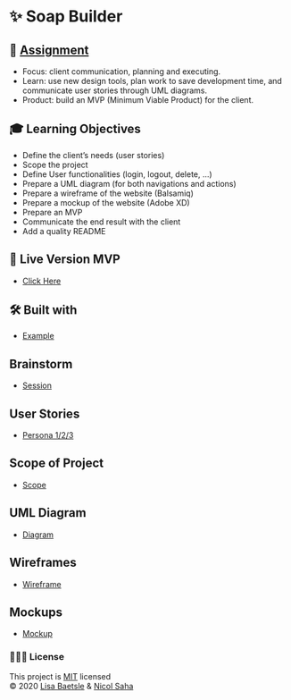 # ✨ Soap Builder

## 📓 [Assignment](https://github.com/becodeorg/gnt-yu-3-21/tree/master/3.The-Mountain/9.Final-Project)
- Focus: client communication, planning and executing. 
- Learn: use new design tools, plan work to save development time, and communicate user stories through UML diagrams. 
- Product: build an MVP (Minimum Viable Product) for the client.

## 🎓 Learning Objectives
- Define the client’s needs (user stories)
- Scope the project
- Define User functionalities (login, logout, delete, ...)
- Prepare a UML diagram (for both navigations and actions)
- Prepare a wireframe of the website (Balsamiq)
- Prepare a mockup of the website (Adobe XD)
- Prepare an MVP
- Communicate the end result with the client
- Add a quality README

## 💭 Live Version MVP
- [Click Here](#)

## 🛠 Built with
- [Example](#)

## Brainstorm
- [Session](https://github.com/NicolSaha/soap-builder/blob/main/Brainstorm.md)

## User Stories
- [Persona 1/2/3](https://github.com/NicolSaha/soap-builder/blob/main/UserStories.md)

## Scope of Project
- [Scope](#)

## UML Diagram
- [Diagram](#)

## Wireframes
- [Wireframe](#)

## Mockups
- [Mockup](#)

### 👩🏻‍💻 License 
This project is [MIT](https://github.com/NicolSaha/soap-builder/blob/main/LICENSE) licensed <br/>
© 2020 [Lisa Baetsle](https://github.com/LisaBaetsle) & [Nicol Saha](https://github.com/NicolSaha)